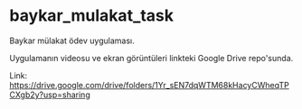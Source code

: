 # baykar_mulakat_task

Baykar mülakat ödev uygulaması.

Uygulamanın videosu ve ekran görüntüleri linkteki Google Drive repo'sunda.

Link:
https://drive.google.com/drive/folders/1Yr_sEN7dqWTM68kHacyCWheqTPCXgb2y?usp=sharing

